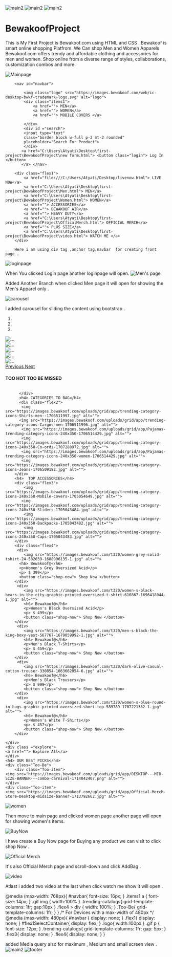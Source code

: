 ![main2](https://github.com/puspitamaity/BewakoofProject/assets/165947436/792afe6f-f7ce-4c83-8b12-f26d2bfe29a7)
![main2](https://github.com/puspitamaity/BewakoofProject/assets/165947436/792afe6f-f7ce-4c83-8b12-f26d2bfe29a7)
![main2](https://github.com/puspitamaity/BewakoofProject/assets/165947436/792afe6f-f7ce-4c83-8b12-f26d2bfe29a7)
# BewakoofProject
This is My First Project is Bewakoof.com using HTML and CSS .
Bewakoof is smart online shopping Platfrom. We Can shop Men and Women Apparels 
Bewakoof.com offers trendy and affordable clothing and accessories for men and women. Shop online from a diverse range of styles, collaborations, customization combos and more.

![Mainpage](https://github.com/puspitamaity/BewakoofProject/assets/165947436/36b3afd6-04a2-4a01-8534-e658dc567006)
 <body>
    <div id="bewakoof">
        
        <nav id="navbar">

            <img class="logo" src="https://images.bewakoof.com/web/ic-desktop-bwkf-trademark-logo.svg" alt="logo">
            <div class="items1">
                <a href=""> MEN</a>
                <a href=""> WOMEN</a>
                <a href=""> MOBILE COVERS </a>

            </div>
            <div id ="search">
            <input type="text"
            class="border block w-full p-2 mt-2 rounded"
            placeholder="Search For Product">
            </div>
           <a href="C:\Users\Atyati\Desktop\first-project\BewakoofProject\new form.html"> <button class="login"> Log In </button>
           </a> </nav>
        
        <div class="flex1">
            <a href="file:///C:/Users/Atyati/Desktop/livenow.html"> LIVE NOW</a>
            <a href="C:\Users\Atyati\Desktop\first-project\BewakoofProject\Men.html"> MEN</a>
            <a href="C:\Users\Atyati\Desktop\first-project\BewakoofProject\Women.html"> WOMEN</a>
            <a href=""> ACCESSORIES</a>
            <a href=""> BEWAKOOF AIR</a>
            <a href=""> HEAVY DUTY</a>
            <a href="C:\Users\Atyati\Desktop\first-project\BewakoofProject\OfficalMerch.html"> OFFICIAL MERCH</a>
            <a href=""> PLUS SIZE</a>
            <a href="C:\Users\Atyati\Desktop\first-project\BewakoofProject\video.html"> WATCH ME </a>
        </div>

        Here i am using div tag ,anchor tag,navbar  for creating front page .
![loginpage](https://github.com/puspitamaity/BewakoofProject/assets/165947436/263a39d9-9658-4875-b947-886fb159ac0b)


When You clicked Login page another loginpage will open.
![Men's page](https://github.com/puspitamaity/BewakoofProject/assets/165947436/64a7ca90-b74c-43d6-9174-0470da172f06)

Added Another Branch when clicked Men page it will open for showing the Men's Apparel only .

![carousel](https://github.com/puspitamaity/BewakoofProject/assets/165947436/d4a1a880-e938-4dfa-ba9a-5a17f5e9d76e)




I added carousel for sliding the content using bootstrap .
<div id="carouselExampleIndicators" class="carousel slide" data-ride="carousel">
            <ol class="carousel-indicators">
              <li data-target="#carouselExampleIndicators" data-slide-to="0" class="active"></li>
              <li data-target="#carouselExampleIndicators" data-slide-to="1"></li>
              <li data-target="#carouselExampleIndicators" data-slide-to="2"></li>
            </ol>
            <div class="carousel-inner">
              <div class="carousel-item active">
                <img src="https://images.bewakoof.com/uploads/grid/app/PC-Size-Banner-480x457-Heavy-Duty-1714035736.jpg" class="d-block w-100" alt="...">
              </div>
              <div class="carousel-item">
                <img src="https://images.bewakoof.com/uploads/grid/app/PC-Size-Banner-480x457-PIMA-1714035735.jpg" class="d-block w-100" alt="...">
              </div>
              <div class="carousel-item">
                <img src="https://images.bewakoof.com/uploads/grid/app/PC-Size-Banner-480x457-AIR-1714035736.jpg" class="d-block w-100" alt="...">
              </div>
              <div class="carousel-item">
                <img src="https://images.bewakoof.com/uploads/grid/app/PC-Size-Banner-480x457-PIMA-1714035735.jpg" class="d-block w-100" alt="...">
              </div>
              <div class="carousel-item">
                <img src="https://images.bewakoof.com/uploads/grid/app/PC-Size-Banner-480x457-PIMA-1714035735.jpg" class="d-block w-100" alt="...">
              </div>
            </div>
            <a class="carousel-control-prev" href="#carouselExampleIndicators" role="button" data-slide="prev">
              <span class="carousel-control-prev-icon" aria-hidden="true"></span>
              <span class="sr-only">Previous</span>
            </a>
            <a class="carousel-control-next" href="#carouselExampleIndicators" role="button" data-slide="next">
              <span class="carousel-control-next-icon" aria-hidden="true"></span>
              <span class="sr-only">Next</span>
            </a>
          </div>
          <script src="https://code.jquery.com/jquery-3.3.1.slim.min.js" integrity="sha384-q8i/X+965DzO0rT7abK41JStQIAqVgRVzpbzo5smXKp4YfRvH+8abtTE1Pi6jizo" crossorigin="anonymous"></script>
    <script src="https://cdn.jsdelivr.net/npm/popper.js@1.14.7/dist/umd/popper.min.js" integrity="sha384-UO2eT0CpHqdSJQ6hJty5KVphtPhzWj9WO1clHTMGa3JDZwrnQq4sF86dIHNDz0W1" crossorigin="anonymous"></script>
    <script src="https://cdn.jsdelivr.net/npm/bootstrap@4.3.1/dist/js/bootstrap.min.js" integrity="sha384-JjSmVgyd0p3pXB1rRibZUAYoIIy6OrQ6VrjIEaFf/nJGzIxFDsf4x0xIM+B07jRM" crossorigin="anonymous"></script>
          <h4> TOO HOT TOO BE MISSED</h4>
          <div class="Too-Be">
           <div class="Too-item">
            <img src="https://images.bewakoof.com/uploads/grid/app/DESKTOP---MID-SIZE---twice-as-nice---common-1716565338.jpg" alt="">
            </div>
            <div class="Too-item">
                <img src="https://images.bewakoof.com/uploads/grid/app/Trendy-jeans-IK-RM-Midsize-Desktop-Banner--2--1716565336.gif" alt="">
            </div>
            <div class="Too-item">
                <img src="https://images.bewakoof.com/uploads/grid/app/Desktop-midsize-OS-tees-common-ezgif-com-optimize--7--1716565338.gif" alt="">
            </div>
            <div class="Too-item">
                <img src="https://images.bewakoof.com/uploads/grid/app/DESKTOP---MID-SIZE---shorts-common-1715841068.jpg" alt="">
            </div>
            
          </div>
          <h4> CATEGORIES TO BAG</h4>
          <div class="flex2">
           <img src="https://images.bewakoof.com/uploads/grid/app/trending-category-icons-Shirts-men--1706511997.jpg" alt="">
          <img src="https://images.bewakoof.com/uploads/grid/app/trending-category-icons-Cargos-men-1706511996.jpg" alt="">
           <img src="https://images.bewakoof.com/uploads/grid/app/Pajamas-trending-category-icons-240x350-1706514429.jpg" alt="">
           <img src="https://images.bewakoof.com/uploads/grid/app/trending-category-icons-240x350-Co-ords-1707280972.jpg" alt="">
           <img src="https://images.bewakoof.com/uploads/grid/app/Pajamas-trending-category-icons-240x350-women-1706514429.jpg" alt="">
           <img src="https://images.bewakoof.com/uploads/grid/app/trending-category-icons-Jeans-1706509182.jpg" alt="">       
        </div>
        <h4>  TOP ACCESSORIES</h4>
        <div class="flex3">
            <img src="https://images.bewakoof.com/uploads/grid/app/trending-category-icons-240x350-Mobile-covers-1705054649.jpg" alt="">
           <img src="https://images.bewakoof.com/uploads/grid/app/trending-category-icons-240x350-Sliders-1705043484.jpg" alt="">
            <img src="https://images.bewakoof.com/uploads/grid/app/trending-category-icons-240x350-Backpacks-1705043482.jpg" alt="">
            <img src="https://images.bewakoof.com/uploads/grid/app/trending-category-icons-240x350-Caps-1705043483.jpg" alt="">
        </div>
        <div class="flex4">
         <div>
            <img src="https://images.bewakoof.com/t320/women-grey-solid-tshirt-24-582039-1688996135-1.jpg" alt="">
          <h6> Bewakoof@</h6>
          <p>Women's Grey Oversized Acid</p>
          <p> $ 399</p>
          <button class="shop-now"> Shop Now </button>
        </div>
         <div>
            <img src="https://images.bewakoof.com/t320/women-s-black-bears-in-the-city-graphic-printed-oversized-t-shirt-610867-1696418044-1.jpg" alt="">
            <h6> Bewakoof@</h6>
            <p>Women's Black Oversized Acid</p>
            <p> $ 499</p>
            <button class="shop-now"> Shop Now </button>
        </div>
         <div>
            <img src="https://images.bewakoof.com/t320/men-s-black-the-king-boxy-vest-567767-1679059992-1.jpg" alt="">
            <h6> Bewakoof@</h6>
            <p>Men's Black T-Shirts</p>
            <p> $ 459</p>
            <button class="shop-now"> Shop Now </button>
        </div>
         <div>
            <img src="https://images.bewakoof.com/t320/dark-olive-casual-cotton-trouser-330854-1663662054-6.jpg" alt="">
            <h6> Bewakoof@</h6>
            <p>Men's Black Trousers</p>
            <p> $ 999</p>
            <button class="shop-now"> Shop Now </button>
        </div>
         <div>
            <img src="https://images.bewakoof.com/t320/women-s-blue-round-in-bugs-graphic-printed-oversized-short-top-589789-1707221362-1.jpg" alt="">
            <h6> Bewakoof@</h6>
            <p>Women's White T-Shirts</p>
            <p> $ 457</p> 
            <button class="shop-now"> Shop Now </button>
        </div>
        
    </div>
    <div class ="explore">
    <a href=""> Explore All</a>
    </div>
    <h4> OUR BEST PICKS</h4>
    <div class="Too-Be">
        <div class="Too-item">
    <img src="https://images.bewakoof.com/uploads/grid/app/DESKTOP---MID-SIZE-BANNER---combo-carnival-1714042407.png" alt="">
    </div>
    <div class="Too-item">
    <img src="https://images.bewakoof.com/uploads/grid/app/Official-Merch-Store-Desktop-midsize-banner-1713792662.jpg" alt="">
</div>

![women](https://github.com/puspitamaity/BewakoofProject/assets/165947436/eee205b6-3ba1-404b-a3fc-1b44879c5cd9)

Then move to main page and clicked women page another page will open for showing women's items.

![BuyNow](https://github.com/puspitamaity/BewakoofProject/assets/165947436/9d63a123-998c-4cb6-bea9-4726d66c7758)

I have create a Buy Now page for Buying any product we can visit to click shop Now .

![Official Merch](https://github.com/puspitamaity/BewakoofProject/assets/165947436/0b8c9a10-e6be-4383-81c1-fa01726ee918)

It's also Official Merch page and scroll-down and click AddBag .

![video](https://github.com/puspitamaity/BewakoofProject/assets/165947436/df10844b-1397-4afc-b229-8cbe3ffc7f65)

 Atlast i added two video at the last when click watch me show it will open .

@media (max-width: 768px){
    #navbar{
        font-size: 16px;
    }
    .items1 a {
        font-size: 14px;
    }
    .gif img {
        width:100%
    }
    .trending-catalogs{
        grid-template-columns: 1fr;
        gap:10px
    }
    .flex4 > div {
        width: 100%;
    }
    .Too-Be{
        grid-template-columns: 1fr;
    }
}
 /* For Devices with a max-width of 480px */
@media (max-width: 480px){
    #navbar {
        display: none;
    }
    .flex1{
        display: none;
    }
    #flex1SelectContainer{
        display: flex;
    }
    .logo{
        width:100px
    }
    .gif p {
      font-size: 12px;
    }
    .trending-catalogs{
        grid-template-columns: 1fr;
        gap: 5px;
    }
    .flex3{
        display: none;
    }
    .flex4{
        display: none;
    }
}

added Media query also for maximum , Medium and small screen view .
![main2](https://github.com/puspitamaity/BewakoofProject/assets/165947436/36d64533-f676-4fb1-8880-a5f492fa4ef9)
![footer](https://github.com/puspitamaity/BewakoofProject/assets/165947436/1fddbe14-5861-4399-a1ff-cc67ca271228)



